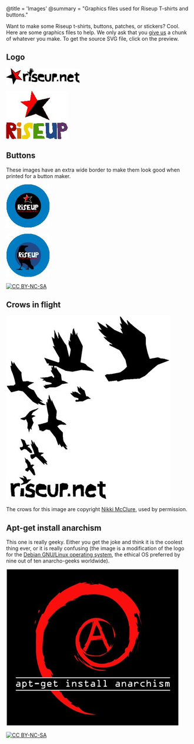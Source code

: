 @title = 'Images'
@summary = "Graphics files used for Riseup T-shirts and buttons."

Want to make some Riseup t-shirts, buttons, patches, or stickers? Cool. Here are some graphics files to help. We only ask that you [give us](https://riseup.net/donate) a chunk of whatever you make. To get the source SVG file, click on the preview.

## Logo

[![riseup.net-inline_medium.jpg](riseup.net-inline_medium.jpg)](riseup.net-inline.svg)

[![riseup-rainbow_medium.jpg](riseup-rainbow_medium.jpg)](riseup-rainbow.svg)

## Buttons

These images have an extra wide border to make them look good when printed for a button maker.

[![button-star_large.jpg](button-star_large.jpg)](button-star.svg)

[![button-crow_large.jpg](button-crow_large.jpg)](button-crow.svg)

[![CC BY-NC-SA](/assets/images/creative-commons-80x15.png)](https://creativecommons.org/licenses/by-nc-sa/3.0/)

## Crows in flight

[![mcclure-crows_large.jpg](mcclure-crows_large.jpg)](mcclure-crows.svg)

The crows for this image are copyright [Nikki McClure](http://www.nikkimcclure.com), used by permission.

## Apt-get install anarchism

This one is really geeky. Either you get the joke and think it is the coolest thing ever, or it is really confusing (the image is a modification of the logo for the [Debian GNU/Linux operating system](https://debian.org), the ethical OS preferred by nine out of ten anarcho-geeks worldwide).

[![apt-get-install-anarchism_large.jpg](apt-get-install-anarchism_large.jpg)](apt-get-install-anarchism.svg)

[![CC BY-NC-SA](/assets/images/creative-commons-80x15.png)](https://creativecommons.org/licenses/by-nc-sa/3.0/)
